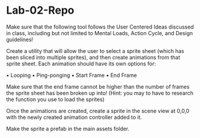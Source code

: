# Lab-02-Repo
Make sure that the following tool follows the User Centered Ideas discussed in class, including but not limited to Mental Loads, Action Cycle, and Design guidelines!

Create a utility that will allow the user to select a sprite sheet (which has been sliced into multiple sprites), and then create animations from that sprite sheet. 
Each animation should have its own options for: 

•	Looping
•	Ping-ponging
•	Start Frame
•	End Frame

Make sure that the end frame cannot be higher than the number of frames the sprite sheet has been broken up into! (Hint: you may to have to research the function you use to load the sprites)

Once the animations are created, create a sprite in the scene view at 0,0,0 with the newly created animation controller added to it. 

Make the sprite a prefab in the main assets folder.
